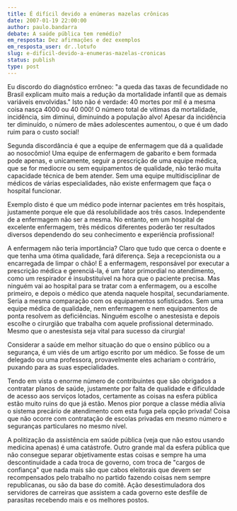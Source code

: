 ```yaml
---
title: É difícil devido a enúmeras mazelas crônicas
date: 2007-01-19 22:00:00
author: paulo.bandarra
debate: A saúde pública tem remédio?
em_resposta: Dez afirmações e dez exemplos
em_resposta_user: dr..lotufo
slug: e-dificil-devido-a-enumeras-mazelas-cronicas
status: publish 
type: post
---
```


Eu discordo do diagnóstico errôneo: "a queda das taxas de fecundidade no Brasil explicam muito mais a redução da mortalidade infantil que as demais variáveis envolvidas." Isto não é verdade: 40 mortes por mil é a mesma coisa nasça 4000 ou 40 000! O número total de vítimas da mortalidade, incidência, sim diminui, diminuindo a população alvo! Apesar da incidência ter diminuído, o número de mães adolescentes aumentou, o que é um dado ruim para o custo social!  

  

Segunda discordância é que a equipe de enfermagem que dá a qualidade ao nosocômio! Uma equipe de enfermagem de gabarito e bem formada pode apenas, e unicamente, seguir a prescrição de uma equipe médica, que se for medíocre ou sem equipamentos de qualidade, não terão muita capacidade técnica de bem atender. Sem uma equipe multidisciplinar de médicos de várias especialidades, não existe enfermagem que faça o hospital funcionar.  

  

Exemplo disto é que um médico pode internar pacientes em três hospitais, justamente porque ele que dá resolubilidade aos três casos. Independente de a enfermagem não ser a mesma. No entanto, em um hospital de excelente enfermagem, três médicos diferentes poderão ter resultados diversos dependendo do seu conhecimento e experiência profissional!   

  

A enfermagem não teria importância? Claro que tudo que cerca o doente e que tenha uma ótima qualidade, fará diferença. Seja a recepcionista ou a encarregada de limpar o chão! E a enfermagem, responsável por executar a prescrição médica e gerenciá-la, é um fator primordial no atendimento, como um respirador é insubstituível na hora que o paciente precisa. Mas ninguém vai ao hospital para se tratar com a enfermagem, ou a escolhe primeiro, e depois o médico que atenda naquele hospital, secundariamente. Seria a mesma comparação com os equipamentos sofisticados. Sem uma equipe médica de qualidade, nem enfermagem e nem equipamentos de ponta resolvem as deficiências. Ninguém escolhe o anestesista e depois escolhe o cirurgião que trabalha com aquele profissional determinado. Mesmo que o anestesista seja vital para sucesso da cirurgia!  

  

Considerar a saúde em melhor situação do que o ensino público ou a segurança, é um viés de um artigo escrito por um médico. Se fosse de um delegado ou uma professora, provavelmente eles achariam o contrário, puxando para as suas especialidades.  

  

Tendo em vista o enorme número de contribuintes que são obrigados a contratar planos de saúde, justamente por falta de qualidade e dificuldade de acesso aos serviços lotados, certamente as coisas na esfera pública estão muito ruins do que já estão. Menos pior porque a classe média alivia o sistema precário de atendimento com esta fuga pela opção privada! Coisa que não ocorre com contratação de escolas privadas em mesmo número e seguranças particulares no mesmo nível.  

  

A politização da assistência em saúde pública (veja que não estou usando medicina apenas) é uma catástrofe. Outro grande mal da esfera pública que não consegue separar objetivamente estas coisas e sempre ha uma descontinuidade a cada troca de governo, com troca de "cargos de confiança" que nada mais são que cabos eleitorais que devem ser recompensados pelo trabalho no partido fazendo coisas nem sempre republicanas, ou são da base do comitê. Ação desestimuladora dos servidores de carreiras que assistem a cada governo este desfile de parasitas recebendo mais e os melhores postos.
